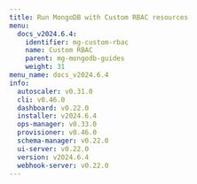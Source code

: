 ```yaml
---
title: Run MongoDB with Custom RBAC resources
menu:
  docs_v2024.6.4:
    identifier: mg-custom-rbac
    name: Custom RBAC
    parent: mg-mongodb-guides
    weight: 31
menu_name: docs_v2024.6.4
info:
  autoscaler: v0.31.0
  cli: v0.46.0
  dashboard: v0.22.0
  installer: v2024.6.4
  ops-manager: v0.33.0
  provisioner: v0.46.0
  schema-manager: v0.22.0
  ui-server: v0.22.0
  version: v2024.6.4
  webhook-server: v0.22.0
---
```


